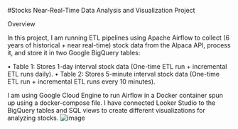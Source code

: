 #Stocks Near-Real-Time Data Analysis and Visualization Project


Overview

In this project, I am running ETL pipelines using Apache Airflow to collect (6 years of historical + near real-time) stock data from the Alpaca API, process it, and store it in two Google BigQuery tables:

•	Table 1: Stores 1-day interval stock data (One-time ETL run + incremental ETL runs daily).
•	Table 2: Stores 5-minute interval stock data (One-time ETL run + incremental ETL runs every 10 minutes).

I am using Google Cloud Engine to run Airflow in a Docker container spun up using a docker-compose file. I have connected Looker Studio to the BigQuery tables and SQL views to create different visualizations for analyzing stocks.
![image](https://github.com/user-attachments/assets/f3803514-5a04-43f7-8113-4db19a1526ce)
